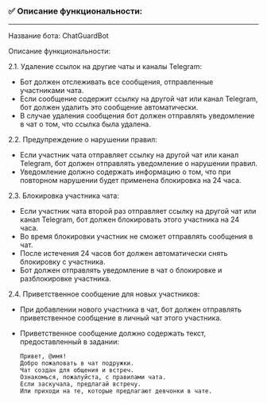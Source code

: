 ### ✅ Описание функциональности:
****
Название бота: ChatGuardBot

Описание функциональности:

2.1. Удаление ссылок на другие чаты и каналы Telegram:

- Бот должен отслеживать все сообщения, отправленные участниками чата.
- Если сообщение содержит ссылку на другой чат или канал Telegram, бот должен удалить это сообщение автоматически.
- В случае удаления сообщения бот должен отправлять уведомление в чат о том, что ссылка была удалена.

2.2. Предупреждение о нарушении правил:

- Если участник чата отправляет ссылку на другой чат или канал Telegram, бот должен отправлять уведомление о нарушении правил.
- Уведомление должно содержать информацию о том, что при повторном нарушении будет применена блокировка на 24 часа.

2.3. Блокировка участника чата:

- Если участник чата второй раз отправляет ссылку на другой чат или канал Telegram, бот должен блокировать этого участника на 24 часа.
- Во время блокировки участник не сможет отправлять сообщения в чат.
- После истечения 24 часов бот должен автоматически снять блокировку с участника.
- Бот должен отправлять уведомление в чат о блокировке и разблокировке участника.

2.4. Приветственное сообщение для новых участников:

- При добавлении нового участника в чат, бот должен отправлять приветственное сообщение в личный чат этого участника.
- Приветственное сообщение должно содержать текст, предоставленный в задании:
 
      Привет, @имя!
      Добро пожаловать в чат подружки.
      Чат создан для общения и встреч.
      Ознакомься, пожалуйста, с правилами чата.
      Если заскучала, предлагай встречу.
      Или приходи на те, которые предлагают девчонки в чате.
